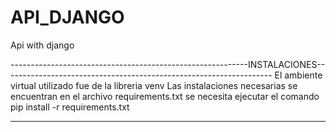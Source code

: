 # API_DJANGO
Api with django


-----------------------------------------------------------INSTALACIONES-------------------------------------------------------------------
El ambiente virtual utilizado fue de la libreria venv
Las instalaciones necesarias se encuentran en el archivo requirements.txt se necesita ejecutar el comando pip install -r requirements.txt


------------------------------------------------------------------------------------------------------------------------------------------
